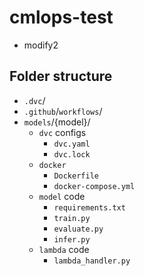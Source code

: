 # cmlops-test
- modify2

## Folder structure
- `.dvc`/
- `.github`/`workflows`/
- `models`/{model}/
	- `dvc` configs
		- `dvc.yaml`
		- `dvc.lock`
	- `docker`
		- `Dockerfile`
		- `docker-compose.yml`
	- `model` code
		- `requirements.txt`
		- `train.py`
		- `evaluate.py`
		- `infer.py`
	- `lambda` code
		- `lambda_handler.py`
